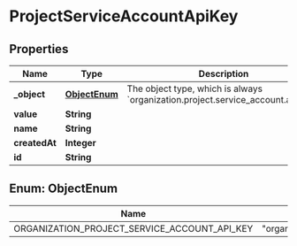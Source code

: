 

# ProjectServiceAccountApiKey


## Properties

| Name | Type | Description | Notes |
|------------ | ------------- | ------------- | -------------|
|**_object** | [**ObjectEnum**](#ObjectEnum) | The object type, which is always &#x60;organization.project.service_account.api_key&#x60; |  |
|**value** | **String** |  |  |
|**name** | **String** |  |  |
|**createdAt** | **Integer** |  |  |
|**id** | **String** |  |  |



## Enum: ObjectEnum

| Name | Value |
|---- | -----|
| ORGANIZATION_PROJECT_SERVICE_ACCOUNT_API_KEY | &quot;organization.project.service_account.api_key&quot; |



